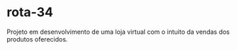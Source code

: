 # rota-34
Projeto em desenvolvimento de uma loja virtual com o intuito da vendas dos produtos oferecidos.
